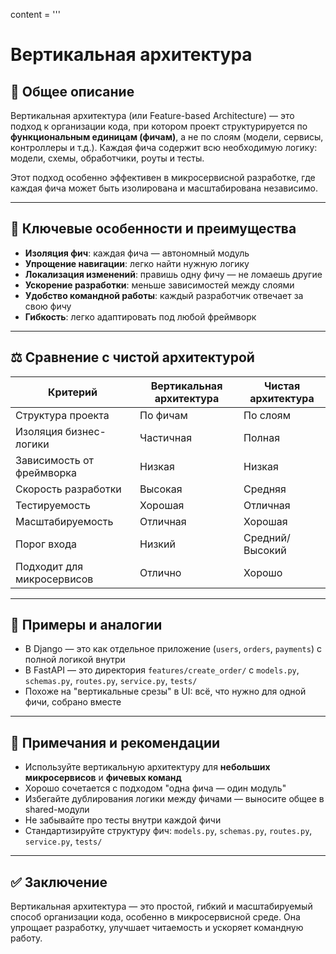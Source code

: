 content = '''
# Вертикальная архитектура

## 📘 Общее описание
Вертикальная архитектура (или Feature-based Architecture) — это подход к организации кода, при котором проект структурируется по **функциональным единицам (фичам)**, а не по слоям (модели, сервисы, контроллеры и т.д.). Каждая фича содержит всю необходимую логику: модели, схемы, обработчики, роуты и тесты.

Этот подход особенно эффективен в микросервисной разработке, где каждая фича может быть изолирована и масштабирована независимо.

---

## 🚀 Ключевые особенности и преимущества

- **Изоляция фич**: каждая фича — автономный модуль
- **Упрощение навигации**: легко найти нужную логику
- **Локализация изменений**: правишь одну фичу — не ломаешь другие
- **Ускорение разработки**: меньше зависимостей между слоями
- **Удобство командной работы**: каждый разработчик отвечает за свою фичу
- **Гибкость**: легко адаптировать под любой фреймворк

---

## ⚖️ Сравнение с чистой архитектурой

| Критерий                     | Вертикальная архитектура     | Чистая архитектура            |
|-----------------------------|------------------------------|-------------------------------|
| Структура проекта           | По фичам                     | По слоям                      |
| Изоляция бизнес-логики     | Частичная                    | Полная                        |
| Зависимость от фреймворка  | Низкая                       | Низкая                        |
| Скорость разработки         | Высокая                      | Средняя                       |
| Тестируемость               | Хорошая                      | Отличная                      |
| Масштабируемость           | Отличная                     | Хорошая                       |
| Порог входа                | Низкий                       | Средний/Высокий               |
| Подходит для микросервисов | Отлично                      | Хорошо                        |

---

## 📎 Примеры и аналогии

- В Django — это как отдельное приложение (`users`, `orders`, `payments`) с полной логикой внутри
- В FastAPI — это директория `features/create_order/` с `models.py`, `schemas.py`, `routes.py`, `service.py`, `tests/`
- Похоже на "вертикальные срезы" в UI: всё, что нужно для одной фичи, собрано вместе

---

## 📝 Примечания и рекомендации

- Используйте вертикальную архитектуру для **небольших микросервисов** и **фичевых команд**
- Хорошо сочетается с подходом "одна фича — один модуль"
- Избегайте дублирования логики между фичами — выносите общее в shared-модули
- Не забывайте про тесты внутри каждой фичи
- Стандартизируйте структуру фич: `models.py`, `schemas.py`, `routes.py`, `service.py`, `tests/`

---

## ✅ Заключение

Вертикальная архитектура — это простой, гибкий и масштабируемый способ организации кода, особенно в микросервисной среде. Она упрощает разработку, улучшает читаемость и ускоряет командную работу.


